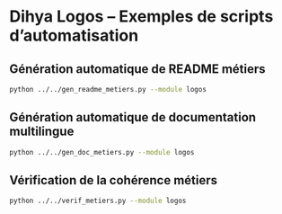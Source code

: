 # Dihya Logos – Exemples de scripts d’automatisation

## Génération automatique de README métiers
```bash
python ../../gen_readme_metiers.py --module logos
```

## Génération automatique de documentation multilingue
```bash
python ../../gen_doc_metiers.py --module logos
```

## Vérification de la cohérence métiers
```bash
python ../../verif_metiers.py --module logos
```
